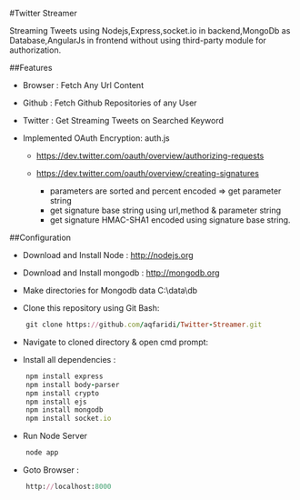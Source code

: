 #Twitter Streamer 

Streaming Tweets using Nodejs,Express,socket.io in backend,MongoDb as Database,AngularJs in frontend without using third-party module for authorization.


##Features 

 - Browser : Fetch Any Url Content 
 - Github : Fetch Github Repositories of any User
 - Twitter : Get Streaming Tweets on Searched Keyword
 - Implemented OAuth Encryption: auth.js 

 	+ https://dev.twitter.com/oauth/overview/authorizing-requests
	+ https://dev.twitter.com/oauth/overview/creating-signatures

 		* parameters are sorted and percent encoded => get parameter string
 		* get signature base string using url,method & parameter string
 		*  get signature HMAC-SHA1 encoded using signature base string.


##Configuration 

- Download and Install Node : http://nodejs.org
- Download and Install mongodb : http://mongodb.org
- Make directories for Mongodb data C:\data\db 

- Clone this repository using Git Bash: 

```ruby
	git clone https://github.com/aqfaridi/Twitter-Streamer.git
```

- Navigate to cloned directory & open cmd prompt: 

- Install all dependencies :

```ruby
	npm install express 
	npm install body-parser 
	npm install crypto
	npm install ejs
	npm install mongodb
	npm install socket.io  
```

- Run Node Server
```ruby
	node app
```
- Goto Browser : 

```ruby
	http://localhost:8000
```
